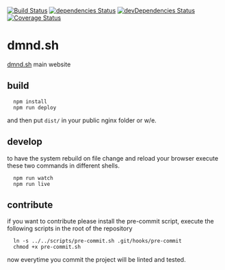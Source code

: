 [![Build Status](https://travis-ci.org/ZerataX/dmnd.sh.svg?branch=master)](https://travis-ci.org/ZerataX/dmnd.sh) [![dependencies Status](https://david-dm.org/ZerataX/dmnd.sh/status.svg)](https://david-dm.org/ZerataX/dmnd.sh) [![devDependencies Status](https://david-dm.org/ZerataX/dmnd.sh/dev-status.svg)](https://david-dm.org/ZerataX/dmnd.sh?type=dev) [![Coverage Status](https://coveralls.io/repos/github/ZerataX/dmnd.sh/badge.svg?branch=master)](https://coveralls.io/github/ZerataX/dmnd.sh?branch=master)
# dmnd.sh

[dmnd.sh](https://dmnd.sh) main website

## build

```
  npm install
  npm run deploy
```

and then put `dist/` in your public nginx folder or w/e.

## develop

to have the system rebuild on file change and reload your browser execute these two commands in different shells.
```
  npm run watch
  npm run live
```

## contribute

if you want to contribute please install the pre-commit script, execute the following scripts in the root of the repository
```
  ln -s ../../scripts/pre-commit.sh .git/hooks/pre-commit
  chmod +x pre-commit.sh
```

now everytime you commit the project will be linted and tested.
